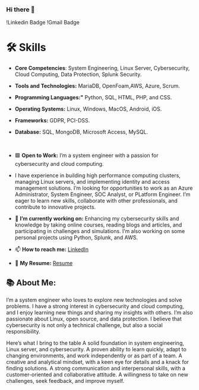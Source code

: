 ### Hi there 👋
!Linkedin Badge !Gmail Badge

# 🛠️ Skills
- **Core Competencies**: System Engineering, Linux Server, Cybersecurity, Cloud Computing, Data Protection, Splunk Security.

- **Tools and Technologies:** MariaDB, OpenFoam,AWS, Azure, Scrum.

- **Programming Languages:"** Python, SQL, HTML, PHP, and CSS.

- **Operating Systems:** Linux, Windows, MacOS, Android, iOS.
- **Frameworks:** GDPR, PCI-DSS.
- **Database:** SQL, MongoDB, Microsoft Access, MySQL.


<br>

- 🟩 <b>Open to Work:</b> I’m a system engineer with a passion for cybersecurity and cloud computing.
- I have experience in building high performance computing clusters, managing Linux servers, and implementing identity and access management solutions. I’m looking for opportunities to work as an Azure Administrator, System Engineer, SOC Analyst, or PLatform Engineer. I’m eager to learn new skills, collaborate with other professionals, and contribute to innovative projects.


- 🔭 <b>I’m currently working on:</b> Enhancing my cybersecurity skills and knowledge by taking online courses, reading blogs and articles, and participating in challenges and simulations. I’m also working on some personal projects using Python, Splunk, and AWS.

- 📫 <b>How to reach me:</b> [LinkedIn](https://www.linkedin.com/in/gift-masango)
- 📌 <b>My Resume:</b> [Resume](https://github.com/9ether/9ether---Resume/blob/bd2baeb28964266c6cf6aa1384f7166965e24ee5/Mxolisi%20Masango%20REsume.pdf)


## 📚 About Me:
I’m a system engineer who loves to explore new technologies and solve problems. 
I have a strong interest in cybersecurity and cloud computing, and I enjoy learning new things and sharing my insights with others. 
I’m also passionate about Linux, open source, and data protection. I believe that cybersecurity is not only a technical challenge, but also a social responsibility.

Here’s what I bring to the table
A solid foundation in system engineering, Linux server, and cybersecurity.
A proven ability to learn quickly, adapt to changing environments, and work independently or as part of a team.
A creative and analytical mindset, with a keen eye for details and a knack for finding solutions.
A strong communication and interpersonal skills, with a customer-oriented and collaborative attitude.
A willingness to take on new challenges, seek feedback, and improve myself.
